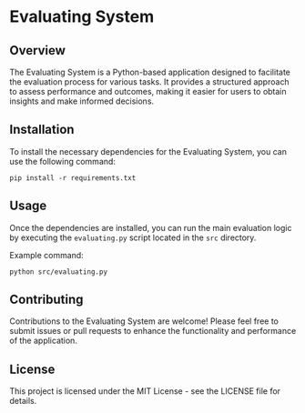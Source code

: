 # Evaluating System

## Overview
The Evaluating System is a Python-based application designed to facilitate the evaluation process for various tasks. It provides a structured approach to assess performance and outcomes, making it easier for users to obtain insights and make informed decisions.

## Installation
To install the necessary dependencies for the Evaluating System, you can use the following command:

```
pip install -r requirements.txt
```

## Usage
Once the dependencies are installed, you can run the main evaluation logic by executing the `evaluating.py` script located in the `src` directory. 

Example command:

```
python src/evaluating.py
```

## Contributing
Contributions to the Evaluating System are welcome! Please feel free to submit issues or pull requests to enhance the functionality and performance of the application.

## License
This project is licensed under the MIT License - see the LICENSE file for details.